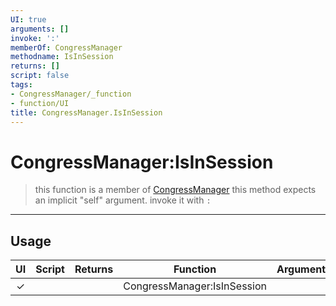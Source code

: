 ```yaml
---
UI: true
arguments: []
invoke: ':'
memberOf: CongressManager
methodname: IsInSession
returns: []
script: false
tags:
- CongressManager/_function
- function/UI
title: CongressManager.IsInSession
---
```

# CongressManager:IsInSession
> this function is a member of [CongressManager](civ-6/lua/CongressManager.md)
> this method expects an implicit "self" argument. invoke it with `:`
-----
## Usage
|  UI | Script | Returns | Function | Arguments |
|:---:|:------:|-------:|:--------:|:---------|
|✓| ||CongressManager:IsInSession||
